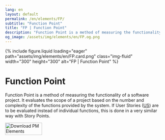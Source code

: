 ```yaml
---
lang: en
layout: default
permalink: /en/elements/FP/
subtitle: "Function Point"
title: "FP | Function Point"
description: "Function Point is a method of measuring the functionality of a software project. It evaluates the scope of a project based on the number and complexity of the functions provided by the system. If User Stories ([US](pm-elements://host/element/US)) are to be evaluated instead of individual functions, this is done in a very similar way with Story Points."
og_image: /assets/img/elements/en/FP.og.png
---
```


{% include figure.liquid loading="eager" path="assets/img/elements/en/FP.card.png" class="img-fluid" width="300" height="300" alt="FP | Function Point" %}

# Function Point

Function Point is a method of measuring the functionality of a software project. It evaluates the scope of a project based on the number and complexity of the functions provided by the system. If User Stories ([US](pm-elements://host/element/US)) are to be evaluated instead of individual functions, this is done in a very similar way with Story Points.

<a href="https://apps.apple.com/app/apple-store/id6738084498?pt=127441684&ct=website&mt=8">
  <img src="{{ "assets/img/en/appstore.png" | relative_url }}" width="120" height="40" alt="Download PM Elements">
</a>
